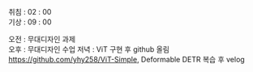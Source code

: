 취침 : 02 : 00  
기상 : 09 : 00  
  
오전 : 무대디자인 과제  
오후 : 무대디자인 수업
저녁 : ViT 구현 후 github 올림 https://github.com/yhy258/ViT-Simple, Deformable DETR 복습 후 velog  
